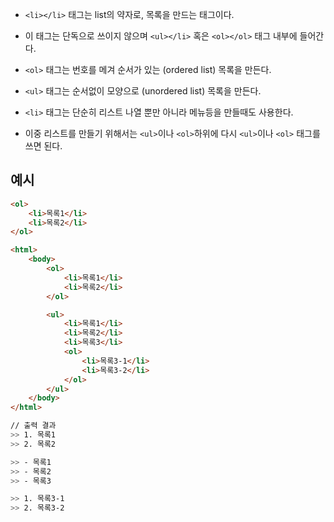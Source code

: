 - `<li></li>` 태그는 list의 약자로, 목록을 만드는 태그이다.
- 이 태그는 단독으로 쓰이지 않으며 `<ul></li>` 혹은 `<ol></ol>` 태그 내부에 들어간다.

- `<ol>` 태그는 번호를 메겨 순서가 있는 (ordered list) 목록을 만든다.
- `<ul>` 태그는 순서없이 모양으로 (unordered list) 목록을 만든다.

- `<li>` 태그는 단순히 리스트 나열 뿐만 아니라 메뉴등을 만들때도 사용한다.
- 이중 리스트를 만들기 위해서는 `<ul>`이나 `<ol>`하위에 다시 `<ul>`이나 `<ol>` 태그를 쓰면 된다.

## 예시

```html
<ol>
	<li>목록1</li>
	<li>목록2</li>
</ol>
```

```html
<html>
	<body>
		<ol>
			<li>목록1</li>
			<li>목록2</li>
		</ol>

		<ul>
			<li>목록1</li>
			<li>목록2</li>
			<li>목록3</li>
			<ol>
				<li>목록3-1</li>
				<li>목록3-2</li>
			</ol>
		</ul>
	</body>
</html>
```

```bash
// 출력 결과
>> 1. 목록1
>> 2. 목록2

>> - 목록1
>> - 목록2
>> - 목록3

>> 1. 목록3-1
>> 2. 목록3-2
```